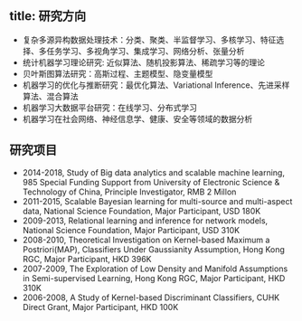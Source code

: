 title: 研究方向
---

* 复杂多源异构数据处理技术：分类、聚类、半监督学习、多核学习、特征选择、多任务学习、多视角学习、集成学习、网络分析、张量分析
* 统计机器学习理论研究: 近似算法、随机投影算法、稀疏学习等的理论
* 贝叶斯图算法研究：高斯过程、主题模型、隐变量模型
* 机器学习的优化与推断研究：最优化算法、Variational Inference、先进采样算法、混合算法
* 机器学习大数据平台研究：在线学习、分布式学习
* 机器学习在社会网络、神经信息学、健康、安全等领域的数据分析

## 研究项目
* 2014-2018, Study of Big data analytics and scalable machine learning, 985 Special Funding Support from University of Electronic Science & Technology of China, Principle Investigator, RMB 2 Millon
* 2011-2015, Scalable Bayesian learning for multi-source and multi-aspect data, National Science Foundation, Major Participant, USD 180K
* 2009-2013, Relational learning and inference for network models, National Science Foundation, Major Participant, USD 310K
* 2008-2010, Theoretical Investigation on Kernel-based Maximum a Postriori(MAP),  Classifiers Under Gaussianity Assumption, Hong Kong RGC, Major Participant, HKD 396K
* 2007-2009, The Exploration of Low Density and Manifold Assumptions in Semi-supervised Learning, Hong Kong RGC, Major Participant, HKD 310K
* 2006-2008, A Study of Kernel-based Discriminant Classifiers, CUHK Direct Grant, Major Participant, HKD 100K